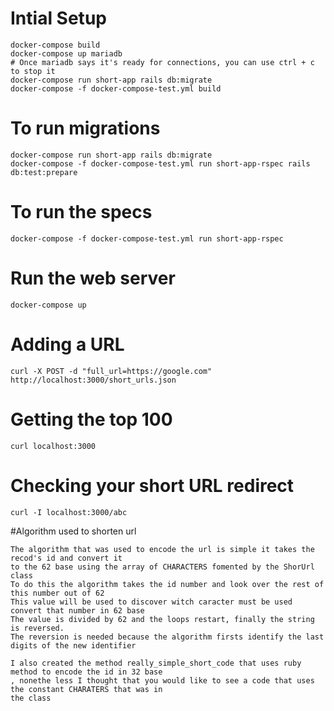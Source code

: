 # Intial Setup

    docker-compose build
    docker-compose up mariadb
    # Once mariadb says it's ready for connections, you can use ctrl + c to stop it
    docker-compose run short-app rails db:migrate
    docker-compose -f docker-compose-test.yml build

# To run migrations

    docker-compose run short-app rails db:migrate
    docker-compose -f docker-compose-test.yml run short-app-rspec rails db:test:prepare

# To run the specs

    docker-compose -f docker-compose-test.yml run short-app-rspec

# Run the web server

    docker-compose up

# Adding a URL

    curl -X POST -d "full_url=https://google.com" http://localhost:3000/short_urls.json

# Getting the top 100

    curl localhost:3000

# Checking your short URL redirect

    curl -I localhost:3000/abc

#Algorithm used to shorten url

    The algorithm that was used to encode the url is simple it takes the recod's id and convert it 
    to the 62 base using the array of CHARACTERS fomented by the ShorUrl class
    To do this the algorithm takes the id number and look over the rest of this number out of 62
    This value will be used to discover witch caracter must be used convert that number in 62 base 
    The value is divided by 62 and the loops restart, finally the string is reversed. 
    The reversion is needed because the algorithm firsts identify the last digits of the new identifier
    
    I also created the method really_simple_short_code that uses ruby method to encode the id in 32 base
    , nonethe less I thought that you would like to see a code that uses the constant CHARATERS that was in
    the class   
        